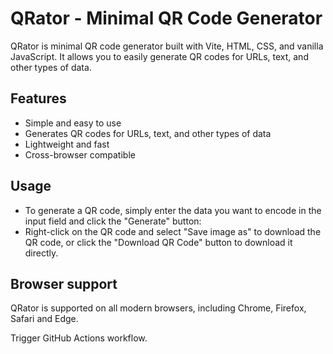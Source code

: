 # **QRator - Minimal QR Code Generator**

QRator is minimal QR code generator built with Vite, HTML, CSS, and vanilla JavaScript. It allows you to easily generate QR codes for URLs, text, and other types of data.

## **Features**

- Simple and easy to use
- Generates QR codes for URLs, text, and other types of data
- Lightweight and fast
- Cross-browser compatible

## **Usage**

- To generate a QR code, simply enter the data you want to encode in the input field and click the "Generate" button:
- Right-click on the QR code and select "Save image as" to download the QR code, or click the "Download QR Code" button to download it directly.

## **Browser support**

QRator is supported on all modern browsers, including Chrome, Firefox, Safari and Edge.

Trigger GitHub Actions workflow.
